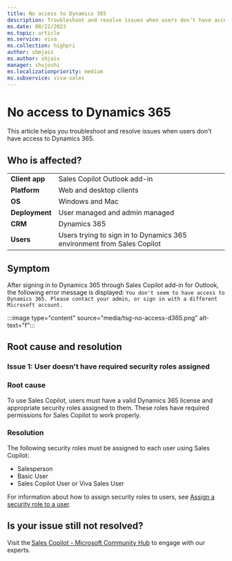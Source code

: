 ```yaml
---
title: No access to Dynamics 365
description: Troubleshoot and resolve issues when users don't have access to Dynamics 365.
ms.date: 08/22/2023
ms.topic: article
ms.service: viva
ms.collection: highpri
author: sbmjais
ms.author: shjais
manager: shujoshi
ms.localizationpriority: medium
ms.subservice: viva-sales
---
```


# No access to Dynamics 365

This article helps you troubleshoot and resolve issues when users don't have access to Dynamics 365.

## Who is affected?

|  |  |
|---------|---------|
|**Client app**     |  Sales Copilot Outlook add-in        |
|**Platform**     | Web and desktop clients         |
|**OS**     | Windows and Mac         |
|**Deployment**     | User managed and admin managed       |
|**CRM**     | Dynamics 365      |
|**Users**     | Users trying to sign in to Dynamics 365 environment from Sales Copilot |

## Symptom

After signing in to Dynamics 365 through Sales Copilot add-in for Outlook, the following error message is displayed: `You don't seem to have access to Dynamics 365. Please contact your admin, or sign in with a different Microsoft account.`

:::image type="content" source="media/tsg-no-access-d365.png" alt-text="f":::

## Root cause and resolution

### Issue 1: User doesn't have required security roles assigned

### Root cause

To use Sales Copilot, users must have a valid Dynamics 365 license and appropriate security roles assigned to them. These roles have required permissions for Sales Copilot to work properly.

### Resolution

The following security roles must be assigned to each user using Sales Copilot:

- Salesperson
- Basic User
- Sales Copilot User or Viva Sales User

For information about how to assign security roles to users, see [Assign a security role to a user](/power-platform/admin/assign-security-roles).

## Is your issue still not resolved?

Visit the [Sales Copilot - Microsoft Community Hub](https://techcommunity.microsoft.com/t5/viva-sales/bd-p/VivaSales) to engage with our experts.